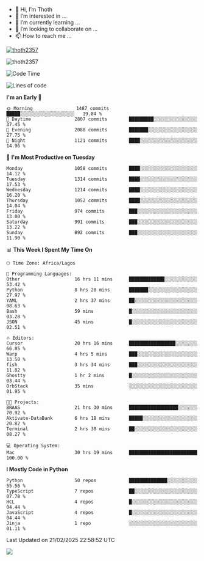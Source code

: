 <!---
thoth2357/thoth2357 is a ✨ special ✨ repository because its `README.md` (this file) appears on your GitHub profile.
You can click the Preview link to take a look at your changes.
--->

- 👋 Hi, I’m Thoth
- 👀 I’m interested in ...
- 🌱 I’m currently learning ...
- 💞️ I’m looking to collaborate on ...
- 📫 How to reach me ...


<p align="left"> <a href="https://github.com/ryo-ma/github-profile-trophy"><img src="https://github-profile-trophy.vercel.app/?username=thoth2357&theme=gruvbox&no-bg=true&no-frame=false&title=MultiLanguage,Commits,Repositories,Stars,Followers,PullRequest,Reviews,Issues" alt="thoth2357" /></a> </p>

<p align="left"> <img src="https://komarev.com/ghpvc/?username=thoth2357&label=Profile%20views&color=0e75b6&style=flat" alt="thoth2357" /> </p>

<!--START_SECTION:waka-->
![Code Time](http://img.shields.io/badge/Code%20Time-3%2C249%20hrs%2023%20mins-blue)

![Lines of code](https://img.shields.io/badge/From%20Hello%20World%20I%27ve%20Written-30.9%20million%20lines%20of%20code-blue)

**I'm an Early 🐤** 

```text
🌞 Morning                1487 commits        █████░░░░░░░░░░░░░░░░░░░░   19.84 % 
🌆 Daytime                2807 commits        █████████░░░░░░░░░░░░░░░░   37.45 % 
🌃 Evening                2080 commits        ███████░░░░░░░░░░░░░░░░░░   27.75 % 
🌙 Night                  1121 commits        ████░░░░░░░░░░░░░░░░░░░░░   14.96 % 
```
📅 **I'm Most Productive on Tuesday** 

```text
Monday                   1058 commits        ████░░░░░░░░░░░░░░░░░░░░░   14.12 % 
Tuesday                  1314 commits        ████░░░░░░░░░░░░░░░░░░░░░   17.53 % 
Wednesday                1214 commits        ████░░░░░░░░░░░░░░░░░░░░░   16.20 % 
Thursday                 1052 commits        ████░░░░░░░░░░░░░░░░░░░░░   14.04 % 
Friday                   974 commits         ███░░░░░░░░░░░░░░░░░░░░░░   13.00 % 
Saturday                 991 commits         ███░░░░░░░░░░░░░░░░░░░░░░   13.22 % 
Sunday                   892 commits         ███░░░░░░░░░░░░░░░░░░░░░░   11.90 % 
```


📊 **This Week I Spent My Time On** 

```text
🕑︎ Time Zone: Africa/Lagos

💬 Programming Languages: 
Other                    16 hrs 11 mins      █████████████░░░░░░░░░░░░   53.42 % 
Python                   8 hrs 28 mins       ███████░░░░░░░░░░░░░░░░░░   27.97 % 
YAML                     2 hrs 37 mins       ██░░░░░░░░░░░░░░░░░░░░░░░   08.63 % 
Bash                     59 mins             █░░░░░░░░░░░░░░░░░░░░░░░░   03.28 % 
JSON                     45 mins             █░░░░░░░░░░░░░░░░░░░░░░░░   02.51 % 

🔥 Editors: 
Cursor                   20 hrs 16 mins      █████████████████░░░░░░░░   66.85 % 
Warp                     4 hrs 5 mins        ███░░░░░░░░░░░░░░░░░░░░░░   13.50 % 
fish                     3 hrs 34 mins       ███░░░░░░░░░░░░░░░░░░░░░░   11.82 % 
Ghostty                  1 hr 2 mins         █░░░░░░░░░░░░░░░░░░░░░░░░   03.44 % 
OrbStack                 35 mins             ░░░░░░░░░░░░░░░░░░░░░░░░░   01.95 % 

🐱‍💻 Projects: 
BRAAS                    21 hrs 30 mins      ██████████████████░░░░░░░   70.92 % 
Aktivate-DataBank        6 hrs 18 mins       █████░░░░░░░░░░░░░░░░░░░░   20.82 % 
Terminal                 2 hrs 30 mins       ██░░░░░░░░░░░░░░░░░░░░░░░   08.27 % 

💻 Operating System: 
Mac                      30 hrs 19 mins      █████████████████████████   100.00 % 
```

**I Mostly Code in Python** 

```text
Python                   50 repos            ██████████████░░░░░░░░░░░   55.56 % 
TypeScript               7 repos             ██░░░░░░░░░░░░░░░░░░░░░░░   07.78 % 
HCL                      4 repos             █░░░░░░░░░░░░░░░░░░░░░░░░   04.44 % 
JavaScript               4 repos             █░░░░░░░░░░░░░░░░░░░░░░░░   04.44 % 
Jinja                    1 repo              ░░░░░░░░░░░░░░░░░░░░░░░░░   01.11 % 
```




 Last Updated on 21/02/2025 22:58:52 UTC
<!--END_SECTION:waka-->
<!--![](http://github-profile-summary-cards.vercel.app/api/cards/profile-details?username=thoth2357&theme=2077)

![](http://github-profile-summary-cards.vercel.app/api/cards/stats?username=thoth2357&theme=2077)![](http://github-profile-summary-cards.vercel.app/api/cards/productive-time?username=thoth2357&theme=2077&utcOffset=8) -->
<img src="https://t.bkit.co/w_6789c39040b80.gif" />
